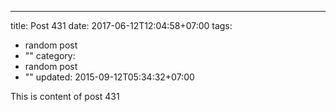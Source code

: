 ---
title: Post 431
date: 2017-06-12T12:04:58+07:00
tags:
  - random post
  - ""
category:
  - random post
  - ""
updated: 2015-09-12T05:34:32+07:00

This is content of post 431